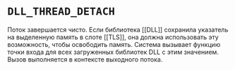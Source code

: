 # `DLL_THREAD_DETACH`

Поток завершается чисто. Если библиотека [[DLL]] сохранила указатель на выделенную память в слоте [[TLS]], она должна использовать эту возможность, чтобы освободить память. Система вызывает функцию точки входа для всех загруженных библиотек DLL с этим значением. Вызов выполняется в контексте выходного потока.
